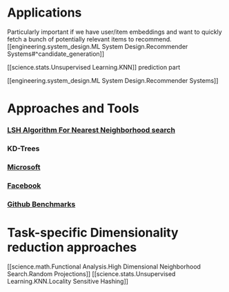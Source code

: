 
# Applications
Particularly important if we have user/item embeddings and want to quickly fetch a bunch of potentially relevant items to recommend.
[[engineering.system_design.ML System Design.Recommender Systems#^candidate_generation]]

[[science.stats.Unsupervised Learning.KNN]] prediction part

[[engineering.system_design.ML System Design.Recommender Systems]]
# Approaches and Tools
### [LSH Algorithm For Nearest Neighborhood search](https://en.wikipedia.org/wiki/Locality-sensitive_hashing#LSH_algorithm_for_nearest_neighbor_search)
### KD-Trees

### [Microsoft](https://github.com/Microsoft/SPTAG)
### [Facebook](https://engineering.fb.com/2017/03/29/data-infrastructure/faiss-a-library-for-efficient-similarity-search/)
### [Github Benchmarks](https://github.com/erikbern/ann-benchmarks)




# Task-specific Dimensionality reduction approaches

[[science.math.Functional Analysis.High Dimensional Neighborhood Search.Random Projections]]
[[science.stats.Unsupervised Learning.KNN.Locality Sensitive Hashing]]




